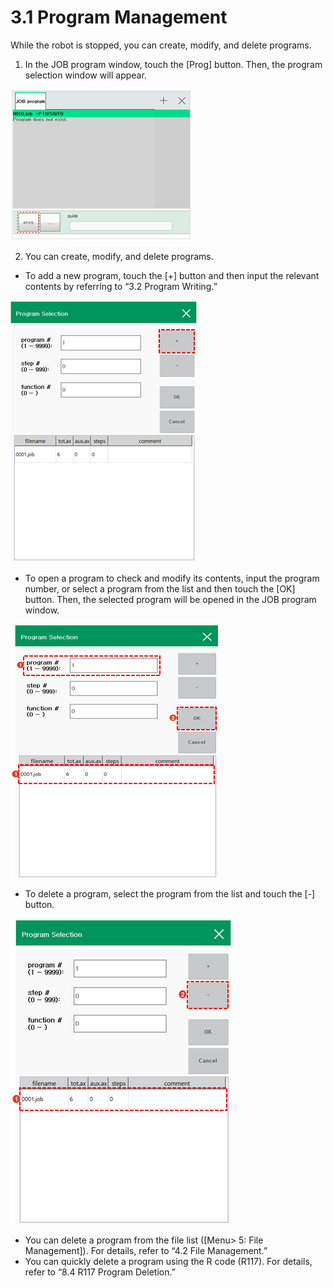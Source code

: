 # 3.1 Program Management

While the robot is stopped, you can create, modify, and delete programs.

1.	In the JOB program window, touch the \[Prog\] button. Then, the program selection window will appear.

![](../.gitbook/assets/image%20%28344%29.png)



2.	You can create, modify, and delete programs.

* To add a new program, touch the \[+\] button and then input the relevant contents by referring to “3.2 Program Writing.”

![](../.gitbook/assets/image%20%28353%29.png)

* To open a program to check and modify its contents, input the program number, or select a program from the list and then touch the \[OK\] button. Then, the selected program will be opened in the JOB program window.

![](../.gitbook/assets/image%20%28346%29.png)

* To delete a program, select the program from the list and touch the \[-\] button.

![](../.gitbook/assets/image%20%28357%29.png)

* You can delete a program from the file list \(\[Menu&gt; 5: File Management\]\). For details, refer to “4.2 File Management.”
* You can quickly delete a program using the R code \(R117\). For details, refer to “8.4 R117 Program Deletion.”





